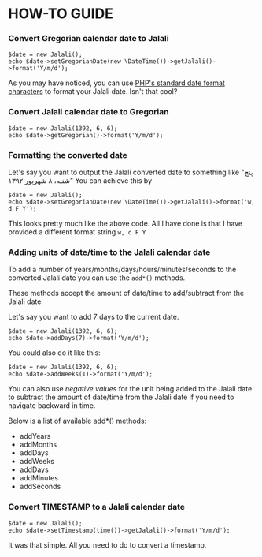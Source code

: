 # HOW-TO GUIDE 

### Convert Gregorian calendar date to Jalali

```
$date = new Jalali();
echo $date->setGregorianDate(new \DateTime())->getJalali()->format('Y/m/d');
```

As you may have noticed, you can use [PHP's standard date format characters](http://php.net/manual/en/function.date.php) to format your Jalali date. Isn't that cool?

### Convert Jalali calendar date to Gregorian

```
$date = new Jalali(1392, 6, 6);
echo $date->getGregorian()->format('Y/m/d');
```

### Formatting the converted date

Let's say you want to output the Jalali converted date to something like "پنج شنبه، ۸ شهریور ۱۳۹۲"
You can achieve this by 

```
$date = new Jalali();
echo $date->setGregorianDate(new \DateTime())->getJalali()->format('w, d F Y');
```

This looks pretty much like the above code. All I have done is that I have provided a different format string ```w, d F Y```

### Adding units of date/time to the Jalali calendar date
To add a number of years/months/days/hours/minutes/seconds to the converted Jalali date you can use the ```add*()``` methods.

These methods accept the amount of date/time to add/subtract from the Jalali date. 

Let's say you want to add 7 days to the current date.

```
$date = new Jalali(1392, 6, 6);
echo $date->addDays(7)->format('Y/m/d');
```

You could also do it like this:

```
$date = new Jalali(1392, 6, 6);
echo $date->addWeeks(1)->format('Y/m/d');
```

You can also use *negative values* for the unit being added to the Jalali date to subtract the amount of date/time from the Jalali date if you need to navigate backward in time.

Below is a list of available add*() methods:

* addYears
* addMonths
* addDays
* addWeeks
* addDays
* addMinutes
* addSeconds

### Convert TIMESTAMP to a Jalali calendar date
```
$date = new Jalali();
echo $date->setTimestamp(time())->getJalali()->format('Y/m/d');
```

It was that simple. All you need to do to convert a timestamp.
